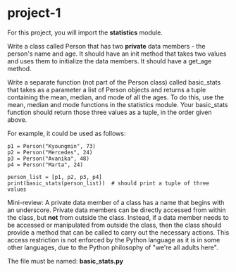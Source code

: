 # project-1

For this project, you will import the **statistics** module.

Write a class called Person that has two **private** data members - the person's name and age.  It should have an init method that takes two values and uses them to initialize the data members.  It should have a get_age method.

Write a separate function (not part of the Person class) called basic_stats that takes as a parameter a list of Person objects and returns a tuple containing the mean, median, and mode of all the ages.  To do this, use the mean, median and mode functions in the statistics module.  Your basic_stats function should return those three values as a tuple, in the order given above.

For example, it could be used as follows:
```
p1 = Person("Kyoungmin", 73)
p2 = Person("Mercedes", 24)
p3 = Person("Avanika", 48)
p4 = Person("Marta", 24)

person_list = [p1, p2, p3, p4]
print(basic_stats(person_list))  # should print a tuple of three values
```

Mini-review: A private data member of a class has a name that begins with an underscore.  Private data members can be directly accessed from within the class, but **not** from outside the class.  Instead, if a data member needs to be accessed or manipulated from outside the class, then the class should provide a method that can be called to carry out the necessary actions.  This access restriction is not enforced by the Python language as it is in some other languages, due to the Python philosophy of "we're all adults here".

The file must be named: **basic_stats.py**
